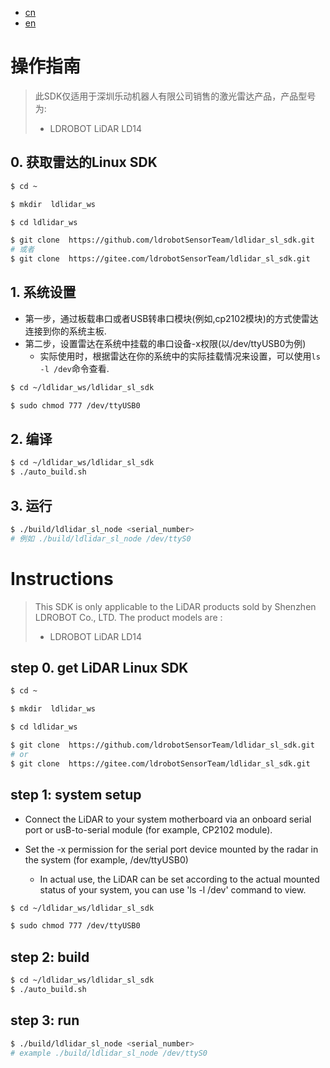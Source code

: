 - [cn](#操作指南)
- [en](#Instructions)
# 操作指南

>此SDK仅适用于深圳乐动机器人有限公司销售的激光雷达产品，产品型号为:
> - LDROBOT LiDAR LD14

## 0. 获取雷达的Linux SDK
```bash
$ cd ~

$ mkdir  ldlidar_ws

$ cd ldlidar_ws

$ git clone  https://github.com/ldrobotSensorTeam/ldlidar_sl_sdk.git
# 或者
$ git clone  https://gitee.com/ldrobotSensorTeam/ldlidar_sl_sdk.git
```

## 1. 系统设置
- 第一步，通过板载串口或者USB转串口模块(例如,cp2102模块)的方式使雷达连接到你的系统主板.
- 第二步，设置雷达在系统中挂载的串口设备-x权限(以/dev/ttyUSB0为例)
	- 实际使用时，根据雷达在你的系统中的实际挂载情况来设置，可以使用`ls -l /dev`命令查看.

``` bash
$ cd ~/ldlidar_ws/ldlidar_sl_sdk

$ sudo chmod 777 /dev/ttyUSB0
```

## 2. 编译

```bash
$ cd ~/ldlidar_ws/ldlidar_sl_sdk
$ ./auto_build.sh
```

## 3. 运行
``` bash
$ ./build/ldlidar_sl_node <serial_number>
# 例如 ./build/ldlidar_sl_node /dev/ttyS0
```

# Instructions
> This SDK is only applicable to the LiDAR products sold by Shenzhen LDROBOT Co., LTD. The product models are :
> - LDROBOT LiDAR LD14

## step 0. get LiDAR Linux SDK
```bash
$ cd ~

$ mkdir  ldlidar_ws

$ cd ldlidar_ws

$ git clone  https://github.com/ldrobotSensorTeam/ldlidar_sl_sdk.git
# or
$ git clone  https://gitee.com/ldrobotSensorTeam/ldlidar_sl_sdk.git
```
## step 1: system setup
- Connect the LiDAR to your system motherboard via an onboard serial port or usB-to-serial module (for example, CP2102 module).

- Set the -x permission for the serial port device mounted by the radar in the system (for example, /dev/ttyUSB0)

  - In actual use, the LiDAR can be set according to the actual mounted status of your system, you can use 'ls -l /dev' command to view.

``` bash
$ cd ~/ldlidar_ws/ldlidar_sl_sdk

$ sudo chmod 777 /dev/ttyUSB0
```

## step 2: build

``` bash
$ cd ~/ldlidar_ws/ldlidar_sl_sdk
$ ./auto_build.sh
```

## step 3: run
``` bash
$ ./build/ldlidar_sl_node <serial_number>
# example ./build/ldlidar_sl_node /dev/ttyS0
```
